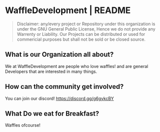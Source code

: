 # WaffleDevelopment | README

> Disclaimer: any/every project or Repository under this organization is under the GNU General Public License, Hence we do not provide any Warrenty or Liability. Our Projects can be distributed or used for commericial purposes but shall not be sold or be closed source.

## What is our Organization all about?

We at WaffleDevelopment are people who love waffles! and are general Developers that are interested in many things.

## How can the community get involved?

You can join our discord! 
https://discord.gg/g6gykcBY

## What Do we eat for Breakfast?

Waffles ofcourse!
